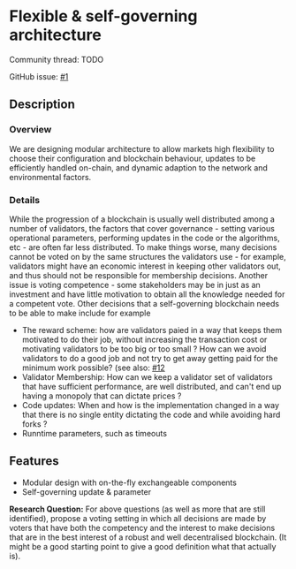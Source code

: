 # Flexible & self-governing architecture

Community thread: TODO

GitHub issue: [#1](https://github.com/vegaprotocol/research/issues/1)

## Description

### Overview

We are designing modular architecture to allow markets high flexibility to choose their configuration and blockchain behaviour, updates to be efficiently handled on-chain, and dynamic adaption to the network and environmental factors.

### Details

While the progression of a blockchain is usually well distributed among a number of validators,
the factors that cover governance - setting various operational parameters, performing updates in the code or the algorithms, etc - are often far less distributed. To make things worse, many decisions cannot be voted on by the same structures the validators use - for example, validators might have an economic interest in keeping other validators out, and thus should not be responsible for membership decisions. Another issue is voting competence - some stakeholders may be in just as an investment and have little motivation to obtain all the knowledge needed for a competent vote. Other decisions that a self-governing blockchain needs to be able to make include for example

- The reward scheme: how are validators paied in a way that keeps them motivated to do their job,
without increasing the transaction cost or motivating validators to be too big or too small ?
How can we avoid validators to do a good job and not try to get away getting paid for the minimum
work possible? (see also: [#12](problems/beyond-proof-of-stake.md)
- Validator Membership: How can we keep a validator set of validators that have sufficient performance,
are well distributed, and can't end up having a monopoly that can dictate prices ?
- Code updates: When and how is the implementation changed in a way that there is no single entity
dictating the code and while avoiding hard forks ?
- Runntime parameters, such as timeouts

## Features

- Modular design with on-the-fly exchangeable components
- Self-governing update & parameter

**Research Question:** For above questions (as well as more that are still identified), propose a voting setting in which all decisions are made by voters that have both the competency and the interest to make decisions that are in the best interest of a robust and well decentralised blockchain. (It might be a good starting point to give a good definition what that actually is).
